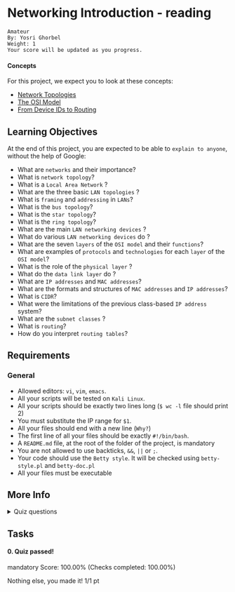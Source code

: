 # Networking Introduction - reading

    Amateur
    By: Yosri Ghorbel
    Weight: 1
    Your score will be updated as you progress.

#### Concepts

For this project, we expect you to look at these concepts:

- [Network Topologies](./Network_Topologies.pdf)
- [The OSI Model](./The_OSI_Model.pdf)
- [From Device IDs to Routing](./From_Device_IDs_to_Routing.pdf)

## Learning Objectives

At the end of this project, you are expected to be able to `explain to anyone`, without the help of Google:

- What are `networks` and their importance?
- What is `network topology`?
- What is a `Local Area Network` ?
- What are the three basic `LAN topologies` ?
- What is `framing` and `addressing` in `LANs`?
- What is the `bus topology`?
- What is the `star topology`?
- What is the `ring topology`?
- What are the main `LAN networking devices` ?
- What do various `LAN networking devices` do ?
- What are the seven `layers` of the `OSI model` and their `functions`?
- What are examples of `protocols` and `technologies` for each `layer` of the `OSI model`?
- What is the role of the `physical layer` ?
- What do the `data link layer` do ?
- What are `IP addresses` and `MAC addresses`?
- What are the formats and structures of `MAC addresses` and `IP addresses`?
- What is `CIDR`?
- What were the limitations of the previous class-based `IP address` system?
- What are the `subnet classes` ?
- What is `routing`?
- How do you interpret `routing tables`?

## Requirements
### General

- Allowed editors: `vi`, `vim`, `emacs`.
- All your scripts will be tested on `Kali Linux`.
- All your scripts should be exactly two lines long (`$ wc -l` file should print 2)
- You must substitute the IP range for `$1`.
- All your files should end with a new line (`Why?`)
- The first line of all your files should be exactly `#!/bin/bash`.
- A `README.md` file, at the root of the folder of the project, is mandatory
- You are not allowed to use backticks, `&&`, `||` or `;`.
- Your code should use the `Betty style`. It will be checked using `betty-style.pl` and `betty-doc.pl`
- All your files must be executable

## More Info

<details>
<summary>Quiz questions</summary>

Great! You've completed the quiz successfully! Keep going! (Hide quiz)

##### Question #0

Which of the protocols listed below reside at the OSI transport layer?

&#9744;    SSL/TLS

&#9745;    UDP

&#9744;    IMP

&#9745;    TCP

&#9744;    ATM

##### Question #1

Which OSI layer is responsible for establishing, maintaining, and terminating connections between applications?

&#9744;    Network layer

&#9744;    Application layer

&#9745;    Session layer

&#9744;    Data link layer

##### Question #2

Layer 4 of the OSI model is also known as:

&#9744;    Network layer

&#9745;    Transport layer

&#9744;    Session layer

&#9744;    Data link layer

##### Question #3

In telecommunications, Protocol Data Unit (PDU) is a term used for describing a specific unit of data passed across a network:

&#9745;    True

&#9744;    False

##### Question #4

Which of the statements listed below is true?

&#9745;    OSI physical layer PDU is the bit

&#9745;    OSI network layer PDU is the packet

&#9745;    OSI transport layer PDU is the segment

&#9745;    OSI data link layer PDU is the frame

&#9745;    PDUs between OSI session and application layers are referred to simply as the data

##### Question #5

Character encoding, data compression and encryption/decryption take place at the:

&#9744;    Application layer of the OSI model

&#9744;    Session layer of the OSI model

&#9744;    Transport layer of the OSI model

&#9745;    Presentation layer of the OSI model

##### Question #6

In the OSI model, Media Access Control (MAC) and Logical Link Control (LLC) sublayers are the components of:

&#9744;    Session layer

&#9744;    Transport layer

&#9745;    Data link layer

&#9744;    Network layer

##### Question #7

Routers operate at:

&#9744;    Application layer of the OSI model

&#9744;    Physical layer of the OSI model

&#9745;    Layer 3 of the OSI mode

&#9744;    Layer 6 of the OSI model

&#9745;    Network layer of the OSI model

##### Question #8

Which of the following protocols is used at the OSI network layer?

&#9745;    IPv4

&#9744;    TCP

&#9744;    UDP

&#9745;    ICMP

&#9745;    IPv6

##### Question #9

What is networking?

&#9745;    Connecting multiple devices or systems together to facilitate communication, data sharing, and resource sharing.

&#9745;    Establishing and maintaining connections between devices.

&#9744;    Exchanging business cards at social events

&#9744;    Creating and maintaining social connections for professional purposes.

##### Question #10

What does topology refer to in computer networks?

&#9744;    The physical layout of a network

&#9745;    The geometric arrangement of devices and links in a network

&#9744;    The way data flows through a network

##### Question #11

Which statement is true about LAN topologies?

&#9744;    There are four basic LAN topologies: bus, ring, star, and mesh.

&#9745;    A LAN connects devices within a limited geographical area.

&#9744;    Logical topology refers to the physical layout of the network.

##### Question #12

Which type(s) of addressing can be used in LANs?

&#9745;    Unicast addressing is used for one- to- one communication

&#9745;    Multicast addressing is used for one- to- many communication.

&#9745;    Broadcast addressing is used for one- to- all communication.

##### Question #13

Which statements are true regarding Bus Topology?

&#9745;    All stations share a single cable segment.

&#9744;    Each station has its own dedicated cable.

&#9744;    It utilizes a central hub or switch.

##### Question #14

Which statement(s) describe Ring Topology?

&#9745;    Data travels around the ring in one direction.

&#9744;    Devices are connected using shielded twisted- pair cables only.

&#9745;    Ring networks are typically wired in a star configuration.

##### Question #15

What is a MAC address used for?

&#9744;    To assign IP addresses to devices

&#9744;    To create network diagrams

&#9744;    To route network traffic

&#9745;    To identify network interfaces

##### Question #16

Which layer of the OSI model does a MAC address belong to?

&#9744;    Layer 1 (Physical layer)

&#9745;    Layer 2 (Data link layer)

&#9744;    Layer 3 (Network layer)

&#9744;    Layer 4 (Transport layer)

##### Question #17

Which version of IP addresses was developed due to the exhaustion of IPv4 addresses?

&#9744;    IPv5

&#9744;    DNS

&#9744;    CIDR

&#9745;    IPv6

##### Question #18

Which class of IP addresses was reserved for multicast groups?

&#9744;    Class A

&#9744;    Class B

&#9744;    Class C

&#9745;    Class D

##### Question #19

What is routing in computer networks?

&#9745;    The process of selecting a path for traffic between multiple networks.

&#9744;    The process of assigning IP addresses to devices.

&#9744;    The process of creating visual representations of computer networks.

&#9744;    The process of managing and maintaining networking hardware

##### Question #20

How many bits are used for the host identifier in an IPv4 address using CIDR notation /24?

&#9744;    8 bits

&#9744;    16 bits

&#9744;    A variable number of bits depending on the subnet size.

&#9745;    The remaining bits after specifying the network prefix length.

</details>

## Tasks
#### 0. Quiz passed!
mandatory
Score: 100.00% (Checks completed: 100.00%)

Nothing else, you made it!
1/1 pt

